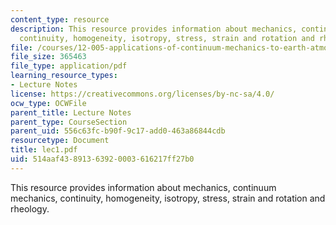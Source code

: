 ```yaml
---
content_type: resource
description: This resource provides information about mechanics, continuum mechanics,
  continuity, homogeneity, isotropy, stress, strain and rotation and rheology.
file: /courses/12-005-applications-of-continuum-mechanics-to-earth-atmospheric-and-planetary-sciences-spring-2006/514aaf43891363920003616217ff27b0_lec1.pdf
file_size: 365463
file_type: application/pdf
learning_resource_types:
- Lecture Notes
license: https://creativecommons.org/licenses/by-nc-sa/4.0/
ocw_type: OCWFile
parent_title: Lecture Notes
parent_type: CourseSection
parent_uid: 556c63fc-b90f-9c17-add0-463a86844cdb
resourcetype: Document
title: lec1.pdf
uid: 514aaf43-8913-6392-0003-616217ff27b0
---
```

This resource provides information about mechanics, continuum mechanics, continuity, homogeneity, isotropy, stress, strain and rotation and rheology.